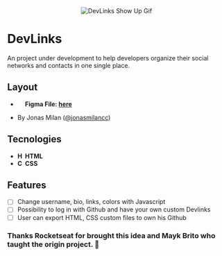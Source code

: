 <div align="center"><img src="https://user-images.githubusercontent.com/79858234/177436911-ec47205f-8996-4ca2-85c7-9c8dcfe99a3d.gif" alt="DevLinks Show Up Gif" /></div>

# DevLinks
An project under development to help developers organize their social networks and contacts in one single place.

## Layout
- <strong><img src="https://cdn.jsdelivr.net/gh/devicons/devicon/icons/figma/figma-original.svg" style="width: 14px;"/> Figma File: <a href="https://www.figma.com/community/file/1125601602315782027">here</a></strong>
- <p>By Jonas Milan (<a href="https://www.instagram.com/jonasmilancc/">@jonasmilancc</a>)</p>

## Tecnologies
- <strong><img src="https://cdn.jsdelivr.net/gh/devicons/devicon/icons/html5/html5-original.svg" alt="HTML5 Icon" style="width: 14px;"/> HTML</strong>
- <strong><img src="https://cdn.jsdelivr.net/gh/devicons/devicon/icons/css3/css3-original.svg" alt="CSS3 Icon" style="width: 14px;"/> CSS</strong>

## Features
- [ ] Change username, bio, links, colors with Javascript
- [ ] Possibility to log in with Github and have your own custom Devlinks
- [ ] User can export HTML, CSS custom files to own his Github

### Thanks Rocketseat for brought this idea and Mayk Brito who taught the origin project. :purple_heart:
